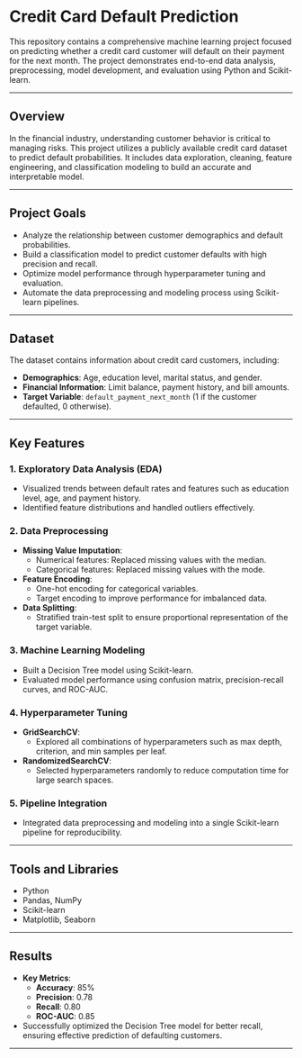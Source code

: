 # Credit Card Default Prediction

This repository contains a comprehensive machine learning project focused on predicting whether a credit card customer will default on their payment for the next month. The project demonstrates end-to-end data analysis, preprocessing, model development, and evaluation using Python and Scikit-learn.

---

## **Overview**

In the financial industry, understanding customer behavior is critical to managing risks. This project utilizes a publicly available credit card dataset to predict default probabilities. It includes data exploration, cleaning, feature engineering, and classification modeling to build an accurate and interpretable model.

---

## **Project Goals**
- Analyze the relationship between customer demographics and default probabilities.
- Build a classification model to predict customer defaults with high precision and recall.
- Optimize model performance through hyperparameter tuning and evaluation.
- Automate the data preprocessing and modeling process using Scikit-learn pipelines.

---

## **Dataset**

The dataset contains information about credit card customers, including:
- **Demographics**: Age, education level, marital status, and gender.
- **Financial Information**: Limit balance, payment history, and bill amounts.
- **Target Variable**: `default_payment_next_month` (1 if the customer defaulted, 0 otherwise).

---

## **Key Features**

### **1. Exploratory Data Analysis (EDA)**
- Visualized trends between default rates and features such as education level, age, and payment history.
- Identified feature distributions and handled outliers effectively.

### **2. Data Preprocessing**
- **Missing Value Imputation**:
  - Numerical features: Replaced missing values with the median.
  - Categorical features: Replaced missing values with the mode.
- **Feature Encoding**:
  - One-hot encoding for categorical variables.
  - Target encoding to improve performance for imbalanced data.
- **Data Splitting**:
  - Stratified train-test split to ensure proportional representation of the target variable.

### **3. Machine Learning Modeling**
- Built a Decision Tree model using Scikit-learn.
- Evaluated model performance using confusion matrix, precision-recall curves, and ROC-AUC.

### **4. Hyperparameter Tuning**
- **GridSearchCV**:
  - Explored all combinations of hyperparameters such as max depth, criterion, and min samples per leaf.
- **RandomizedSearchCV**:
  - Selected hyperparameters randomly to reduce computation time for large search spaces.

### **5. Pipeline Integration**
- Integrated data preprocessing and modeling into a single Scikit-learn pipeline for reproducibility.

---

## Tools and Libraries
- Python
- Pandas, NumPy
- Scikit-learn
- Matplotlib, Seaborn
  
---

## **Results**

- **Key Metrics**:
  - **Accuracy**: 85%
  - **Precision**: 0.78
  - **Recall**: 0.80
  - **ROC-AUC**: 0.85
- Successfully optimized the Decision Tree model for better recall, ensuring effective prediction of defaulting customers.

---
